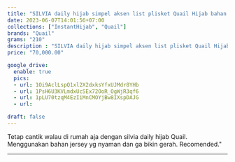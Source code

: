 ```yaml
---
title: "SILVIA daily hijab simpel aksen list plisket Quail Hijab bahan jersey"
date: 2023-06-07T14:01:56+07:00
collections: ["InstantHijab", "Quail"]
brands: "Quail"
grams: "210"
description : "SILVIA daily hijab simpel aksen list plisket Quail Hijab bahan jersey"
price: "70,000.00"

google_drive:
  enable: true
  pics:
  - url: 1Oi9AclLspQ1xl2X2dxksYfxUJMdr8YHb
  - url: 1PsH6U3KVLmdxUcSEx72OoR_OgWjR3qf6
  - url: 1pLU70tzqM4EzIiMnCMOYjBw8IXspDAJG
  - url: 

draft: false
---
```


Tetap cantik walau di rumah aja dengan silvia daily hijab Quail. Menggunakan bahan jersey yg nyaman dan ga bikin gerah. Recomended."

---------    
 
